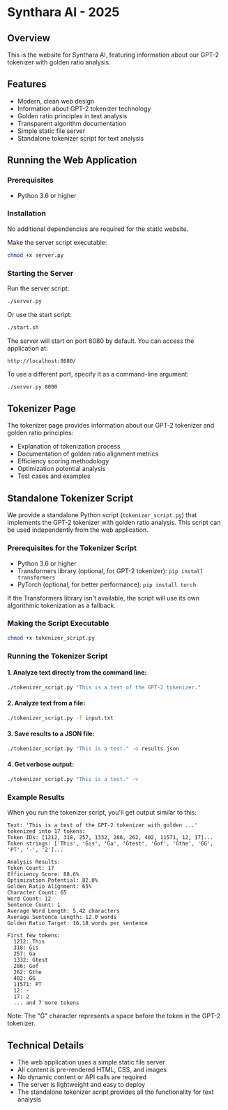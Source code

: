 # Synthara AI - 2025

## Overview

This is the website for Synthara AI, featuring information about our GPT-2 tokenizer with golden ratio analysis.

## Features

- Modern, clean web design
- Information about GPT-2 tokenizer technology
- Golden ratio principles in text analysis
- Transparent algorithm documentation
- Simple static file server
- Standalone tokenizer script for text analysis

## Running the Web Application

### Prerequisites

- Python 3.6 or higher

### Installation

No additional dependencies are required for the static website.

Make the server script executable:

```bash
chmod +x server.py
```

### Starting the Server

Run the server script:

```bash
./server.py
```

Or use the start script:

```bash
./start.sh
```

The server will start on port 8080 by default. You can access the application at:

```
http://localhost:8080/
```

To use a different port, specify it as a command-line argument:

```bash
./server.py 8000
```

## Tokenizer Page

The tokenizer page provides information about our GPT-2 tokenizer and golden ratio principles:

- Explanation of tokenization process
- Documentation of golden ratio alignment metrics
- Efficiency scoring methodology
- Optimization potential analysis
- Test cases and examples

## Standalone Tokenizer Script

We provide a standalone Python script (`tokenizer_script.py`) that implements the GPT-2 tokenizer with golden ratio analysis. This script can be used independently from the web application.

### Prerequisites for the Tokenizer Script

- Python 3.6 or higher
- Transformers library (optional, for GPT-2 tokenizer): `pip install transformers`
- PyTorch (optional, for better performance): `pip install torch`

If the Transformers library isn't available, the script will use its own algorithmic tokenization as a fallback.

### Making the Script Executable

```bash
chmod +x tokenizer_script.py
```

### Running the Tokenizer Script

#### 1. Analyze text directly from the command line:

```bash
./tokenizer_script.py "This is a test of the GPT-2 tokenizer."
```

#### 2. Analyze text from a file:

```bash
./tokenizer_script.py -f input.txt
```

#### 3. Save results to a JSON file:

```bash
./tokenizer_script.py "This is a test." -o results.json
```

#### 4. Get verbose output:

```bash
./tokenizer_script.py "This is a test." -v
```

### Example Results

When you run the tokenizer script, you'll get output similar to this:

```
Text: 'This is a test of the GPT-2 tokenizer with golden ...' tokenized into 17 tokens:
Token IDs: [1212, 318, 257, 1332, 286, 262, 402, 11571, 12, 17]...
Token strings: ['This', 'Ġis', 'Ġa', 'Ġtest', 'Ġof', 'Ġthe', 'ĠG', 'PT', '-', '2']...

Analysis Results:
Token Count: 17
Efficiency Score: 88.6%
Optimization Potential: 82.0%
Golden Ratio Alignment: 65%
Character Count: 65
Word Count: 12
Sentence Count: 1
Average Word Length: 5.42 characters
Average Sentence Length: 12.0 words
Golden Ratio Target: 16.18 words per sentence

First few tokens:
  1212: This
  318: Ġis
  257: Ġa
  1332: Ġtest
  286: Ġof
  262: Ġthe
  402: ĠG
  11571: PT
  12: -
  17: 2
  ... and 7 more tokens
```

Note: The "Ġ" character represents a space before the token in the GPT-2 tokenizer.

## Technical Details

- The web application uses a simple static file server
- All content is pre-rendered HTML, CSS, and images
- No dynamic content or API calls are required
- The server is lightweight and easy to deploy
- The standalone tokenizer script provides all the functionality for text analysis
